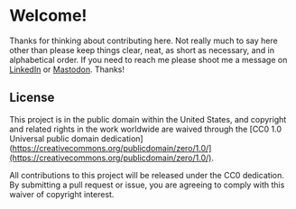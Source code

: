 
# Welcome! 

Thanks for thinking about contributing here. Not really much to say here other than please keep things clear, neat, as short as necessary, and in alphabetical order. If you need to reach me please shoot me a message on [LinkedIn](https://www.linkedin.com/in/hellomichaelsynan/) or [Mastodon](https://mstdn.social/@letsbecomehuman). Thanks!

## License

This project is in the public domain within the United States, and copyright and related rights in the work worldwide are waived through the [CC0 1.0 Universal public domain dedication](https://creativecommons.org/publicdomain/zero/1.0/](https://creativecommons.org/publicdomain/zero/1.0/).

All contributions to this project will be released under the CC0 dedication. By submitting a pull request or issue, you are agreeing to comply with this waiver of copyright interest.
